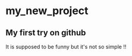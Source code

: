 # my_new_project
<h2>My first try on github</h2>
<p>It is supposed to be funny but it's not so simple !!</p>
